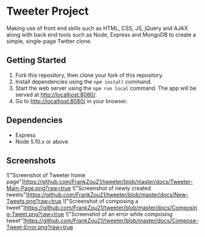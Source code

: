 # Tweeter Project

Making use of front end skills such as HTML, CSS, JS, jQuery and AJAX along with back end tools such as Node, Express and MongoDB to create a simple, single-page Twitter clone.

## Getting Started

1. Fork this repository, then clone your fork of this repository.
2. Install dependencies using the `npm install` command.
3. Start the web server using the `npm run local` command. The app will be served at <http://localhost:8080/>.
4. Go to <http://localhost:8080/> in your browser.

## Dependencies

- Express
- Node 5.10.x or above

## Screenshots

!["Screenshot of Tweeter home page"]https://github.com/FrankZou21/tweeter/blob/master/docs/Tweeter-Main-Page.png?raw=true
!["Screenshot of newly created tweets"]https://github.com/FrankZou21/tweeter/blob/master/docs/New-Tweets.png?raw=true
!["Screenshot of composing a tweet"]https://github.com/FrankZou21/tweeter/blob/master/docs/Composing-Tweet.png?raw=true
!["Screenshot of an error while composing tweet"]https://github.com/FrankZou21/tweeter/blob/master/docs/Compose-Tweet-Error.png?raw=true

